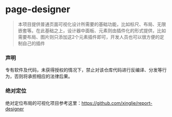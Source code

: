 # page-designer
> 本项目提供普通页面可视化设计所需要的基础功能，比如标尺、布局、无限嵌套等。在此基础之上，设计器中面板、元素则由插件化的形式提供，比如需要布局、图片则只添加这2个元素插件即可，开发人员也可以很方便的定制自己的插件

### 声明
专有软件及代码，未获得授权的情况下，禁止对该仓库代码进行反编译、分发等行为，否则将承担相应的法律后果。

### 绝对定位
绝对定位布局的可视化项目参考这里：https://github.com/xinglie/report-designer